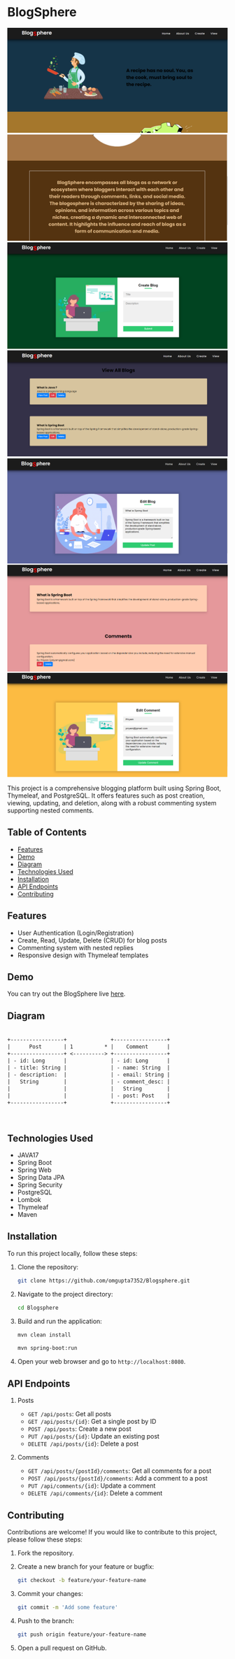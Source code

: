# BlogSphere 

![BLOGSPHERE](home.png)
![](about.png)
![](create.png)
![](viewblog.png)
![](edit.png)
![](viewpost.png)
![](editpost.png)

This project is a comprehensive blogging platform built using Spring Boot, Thymeleaf, and PostgreSQL. It offers features such as post creation, viewing, updating, and deletion, along with a robust commenting system supporting nested comments.

## Table of Contents

- [Features](#features)
- [Demo](#demo)
- [Diagram](#diagram)
- [Technologies Used](#technologies-used)
- [Installation](#installation)
- [API Endpoints](#api-endpoints)
- [Contributing](#contributing)

## Features

- User Authentication (Login/Registration)
- Create, Read, Update, Delete (CRUD) for blog posts
- Commenting system with nested replies
- Responsive design with Thymeleaf templates

## Demo

You can try out the BlogSphere live [here](https://blogsphere-s-vyjr.onrender.com).

## Diagram

```

+-----------------+              +-----------------+
|      Post       | 1          * |    Comment      |
+-----------------+ <----------> +-----------------+
| - id: Long      |              | - id: Long      |
| - title: String |              | - name: String  |
| - description:  |              | - email: String |
|   String        |              | - comment_desc: |
|                 |              |   String        |
|                 |              | - post: Post    |
+-----------------+              +-----------------+
                                  


```

## Technologies Used

- JAVA17
- Spring Boot
- Spring Web
- Spring Data JPA
- Spring Security
- PostgreSQL
- Lombok
- Thymeleaf
- Maven

## Installation

To run this project locally, follow these steps:

1. Clone the repository:

    ```bash
    git clone https://github.com/omgupta7352/Blogsphere.git
    ```

2. Navigate to the project directory:

    ```bash
    cd Blogsphere
    ```


3. Build and run the application:

    ```bash
    mvn clean install
    ```

    ```bash
    mvn spring-boot:run
    ```
    

4. Open your web browser and go to `http://localhost:8080`.

## API Endpoints

1. Posts
   - `GET /api/posts`: Get all posts
   - `GET /api/posts/{id}`: Get a single post by ID
   - `POST /api/posts`: Create a new post
   - `PUT /api/posts/{id}`: Update an existing post
   - `DELETE /api/posts/{id}`: Delete a post

2. Comments
   - `GET /api/posts/{postId}/comments`: Get all comments for a post
   - `POST /api/posts/{postId}/comments`: Add a comment to a post
   - `PUT /api/comments/{id}`: Update a comment
   - `DELETE /api/comments/{id}`: Delete a comment


## Contributing

Contributions are welcome! If you would like to contribute to this project, please follow these steps:

1. Fork the repository.
2. Create a new branch for your feature or bugfix:

    ```bash
    git checkout -b feature/your-feature-name
    ```

3. Commit your changes:

    ```bash
    git commit -m 'Add some feature'
    ```

4. Push to the branch:

    ```bash
    git push origin feature/your-feature-name
    ```

5. Open a pull request on GitHub.
  

